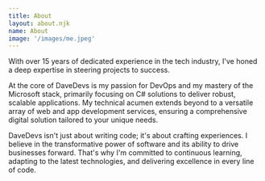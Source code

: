 ```yaml
---
title: About 
layout: about.njk
name: About
image: '/images/me.jpeg'
---
```


With over 15 years of dedicated experience in the tech industry, I've honed a deep expertise in steering projects to success.

At the core of DaveDevs is my passion for DevOps and my mastery of the Microsoft stack, primarily focusing on C# solutions to deliver robust, scalable applications. My technical acumen extends beyond to a versatile array of web and app development services, ensuring a comprehensive digital solution tailored to your unique needs.

DaveDevs isn't just about writing code; it's about crafting experiences. I believe in the transformative power of software and its ability to drive businesses forward. That's why I'm committed to continuous learning, adapting to the latest technologies, and delivering excellence in every line of code.
